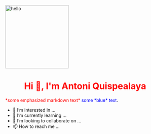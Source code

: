 <img src="https://www.rdstation.com/blog/wp-content/uploads/sites/2/2017/09/thestocks.jpg" alt="hello" style="height:200px" align="center" >
<h1 align="center" style="color:red"> Hi 👋, I'm Antoni Quispealaya </h1>
<span style="color:red"> *some emphasized markdown text*</span>
<span style="color:blue">some *blue* text</span>.


- 👀 I’m interested in ...
- 🌱 I’m currently learning ...
- 💞️ I’m looking to collaborate on ...
- 📫 How to reach me ...

<!---
NosliwKuns/NosliwKuns is a ✨ special ✨ repository because its `README.md` (this file) appears on your GitHub profile.
You can click the Preview link to take a look at your changes.
--->
